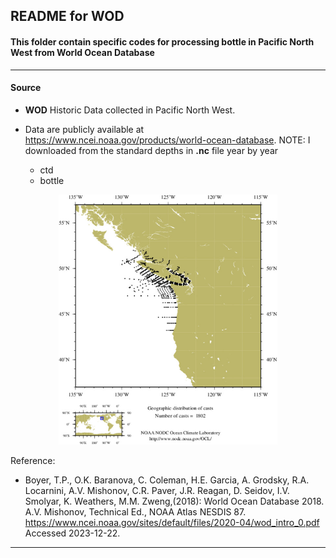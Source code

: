 ## README for WOD

#### This folder contain specific codes for processing bottle in Pacific North West from World Ocean Database

---

#### Source

- **WOD** Historic Data collected in Pacific North West.
- Data are publicly available at https://www.ncei.noaa.gov/products/world-ocean-database.  NOTE: I downloaded from the standard depths in **.nc** file year by year
  
  - ctd 
  - bottle 
 

<p align="center">
  <img src="plot/ocldb1703191387.27250.jpg" alt="Figure 1. WOD)" width="350" height="400">
</p>

Reference:

- Boyer, T.P., O.K. Baranova, C. Coleman, H.E. Garcia, A. Grodsky, R.A. Locarnini, A.V. Mishonov, C.R. Paver, J.R. Reagan, D. Seidov, I.V. Smolyar, K. Weathers, M.M. Zweng,(2018): World Ocean Database 2018. A.V. Mishonov, Technical Ed., NOAA Atlas NESDIS 87. https://www.ncei.noaa.gov/sites/default/files/2020-04/wod_intro_0.pdf Accessed 2023-12-22.

---

